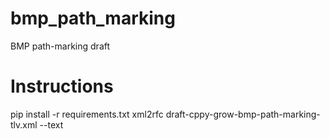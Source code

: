 # bmp_path_marking
BMP path-marking draft

# Instructions
pip install -r requirements.txt
xml2rfc draft-cppy-grow-bmp-path-marking-tlv.xml --text

